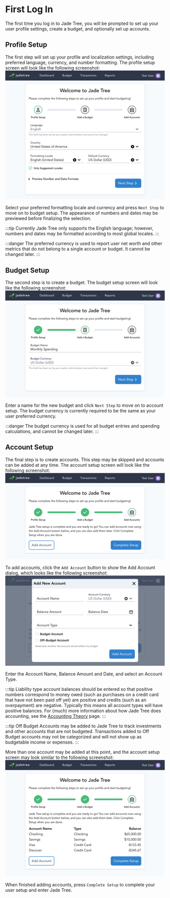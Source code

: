 # First Log In

The first time you log in to Jade Tree, you will be prompted to set up your user
profile settings, create a budget, and optionally set up accounts.

## Profile Setup

The first step will set up your profile and localization settings, including
preferred language, currency, and number formatting. The profile setup screen
will look like the following screenshot:
![User Onboarding Profile Screen](../../images/jt-onboard-step1.png)

Select your preferred formatting locale and currency and press `Next Step` to
move on to budget setup. The appearance of numbers and dates may be previewed
before finalizing the selection.

:::tip
Currently Jade Tree only supports the English language; however, numbers and
dates may be formatted according to most global locales.
:::

:::danger
The preferred currency is used to report user net worth and other metrics that
do not belong to a single account or budget. It cannot be changed later.
:::

## Budget Setup

The second step is to create a budget. The budget setup screen will look like
the following screenshot:
![User Onboarding Budget Screen](../../images/jt-onboard-step2.png)

Enter a name for the new budget and click `Next Step` to move on to account
setup. The budget currency is currently required to be the same as your user
preferred currency.

:::danger
The budget currency is used for all budget entries and spending calculations,
and cannot be changed later.
:::

## Account Setup

The final step is to create accounts. This step may be skipped and accounts can
be added at any time. The account setup screen will look like the following
screenshot:
![User Onboarding Account Screen](../../images/jt-onboard-step3a.png)

To add accounts, click the `Add Account` button to show the Add Account dialog,
which looks like the following screenshot:
![Add Account Dialog](../../images/jt-dialog-add-account.png)

Enter the Account Name, Balance Amount and Date, and select an Account Type.

:::tip
Liability type account balances should be entered so that positive numbers
correspond to money owed (such as purchases on a credit card that have not been
paid off yet) are positive and credits (such as an overpayment) are negative.
Typically this means all account types will have positive balances. For (much)
more information about how Jade Tree does accounting, see the
[Accounting Theory](/ref/accounting.html) page.
:::

:::tip
Off Budget Accounts may be added to Jade Tree to track investments and other
accounts that are not budgeted. Transactions added to Off Budget accounts may
not be categorized and will not show up as budgetable income or expenses.
:::

More than one account may be added at this point, and the account setup screen
may look similar to the following screenshot:
![User Onboarding Budget Screen](../../images/jt-onboard-step3b.png)

When finished adding accounts, press `Complete Setup` to complete your user
setup and enter Jade Tree.

